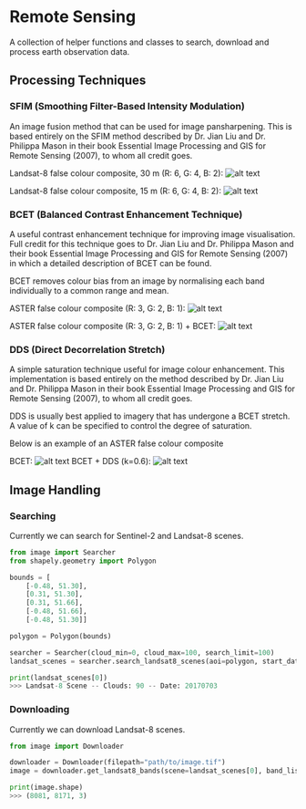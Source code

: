 # Remote Sensing

A collection of helper functions and classes to search, download and process earth observation data.

## Processing Techniques

### SFIM (Smoothing Filter-Based Intensity Modulation)

An image fusion method that can be used for image pansharpening. This is based entirely on the SFIM method described by Dr. Jian Liu and Dr. Philippa Mason in their book Essential Image Processing and GIS for Remote Sensing (2007), to whom all credit goes.

Landsat-8 false colour composite, 30 m (R: 6, G: 4, B: 2):
![alt text](https://github.com/barnabygordon/remote-sensing/blob/master/assets/prepansharpened.png)

Landsat-8 false colour composite, 15 m (R: 6, G: 4, B: 2):
![alt text](https://github.com/barnabygordon/remote-sensing/blob/master/assets/pansharpened.png)

### BCET (Balanced Contrast Enhancement Technique)

A useful contrast enhancement technique for improving image visualisation. Full credit for this technique goes to Dr. Jian Liu and Dr. Philippa Mason and their book Essential Image Processing and GIS for Remote Sensing (2007) in which a detailed description of BCET can be found.

BCET removes colour bias from an image by normalising each band individually to a common range and mean.

ASTER false colour composite (R: 3, G: 2, B: 1):
![alt text](https://github.com/barnabygordon/remote-sensing/blob/master/assets/orig.png)

ASTER false colour composite (R: 3, G: 2, B: 1) + BCET:
![alt text](https://github.com/barnabygordon/remote-sensing/blob/master/assets/bcet.png)

### DDS (Direct Decorrelation Stretch)

A simple saturation technique useful for image colour enhancement. This implementation is based entirely on the method described by Dr. Jian Liu and Dr. Philippa Mason in their book Essential Image Processing and GIS for Remote Sensing (2007), to whom all credit goes.

DDS is usually best applied to imagery that has undergone a BCET stretch. A value of k can be specified to control the degree of saturation.

Below is an example of an ASTER false colour composite

BCET:
![alt text](https://github.com/barnabygordon/remote-sensing/blob/master/assets/kunene_bcet.png)
BCET + DDS (k=0.6):
![alt text](https://github.com/barnabygordon/remote-sensing/blob/master/assets/kunene_dds.png)

## Image Handling

### Searching

Currently we can search for Sentinel-2 and Landsat-8 scenes.

```python
from image import Searcher
from shapely.geometry import Polygon

bounds = [
    [-0.48, 51.30],
    [0.31, 51.30],
    [0.31, 51.66],
    [-0.48, 51.66],
    [-0.48, 51.30]]

polygon = Polygon(bounds)

searcher = Searcher(cloud_min=0, cloud_max=100, search_limit=100)
landsat_scenes = searcher.search_landsat8_scenes(aoi=polygon, start_date="2016-01-01")

print(landsat_scenes[0])
>>> Landsat-8 Scene -- Clouds: 90 -- Date: 20170703
```

### Downloading

Currently we can download Landsat-8 scenes.

```python
from image import Downloader

downloader = Downloader(filepath="path/to/image.tif")
image = downloader.get_landsat8_bands(scene=landsat_scenes[0], band_list=['red', 'green', 'blue'])

print(image.shape)
>>> (8081, 8171, 3)
```
